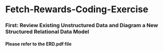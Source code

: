 # Fetch-Rewards-Coding-Exercise

### First: Review Existing Unstructured Data and Diagram a New Structured Relational Data Model
#### Please refer to the ERD.pdf file
